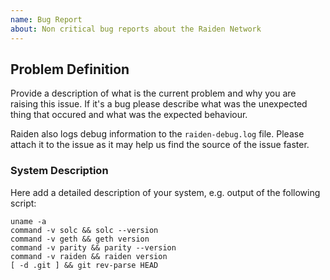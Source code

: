 ```yaml
---
name: Bug Report
about: Non critical bug reports about the Raiden Network
---
```


<!--## Intro

Use this template to report non-critical bugs. For critical bugs, anything that may involve loss or locking of funds, please submit the report to bounty@raiden.network.


## Issue checklist
Read through [Requirements for safe usage](https://raiden-network.readthedocs.io/en/stable/overview_and_guide.html#requirements-for-safe-usage) mentioned in our documentation and make sure your usage follows the requirements.

1. Is your Ethereum node syncing and up to date with the blockchain?
2. Are you using the same Ethereum account with anything other than the Raiden node? Or are you running multiple Raiden nodes with the same Ethereum account?
3. Does your Ethereum account used by Raiden have sufficient ETH?
4. Did you alter or delete the local DB that exists by default at ~/.raiden?
4. Did you stop / restart your raiden node while having open channels and/or pending transfers? if so, please provide further information.
5. Did you stop / restart your Ethereum node while Raiden was running?
6. Did you switch from one Ethereum node to another? example: switching from a local Ethereum node to an Infura one.
7. Is Raiden REST API protected from public access?

-->

## Problem Definition

Provide a description of what is the current problem and why you are raising this issue.
If it's a bug please describe what was the unexpected thing that occured and what was the
expected behaviour.

Raiden also logs debug information to the `raiden-debug.log` file. Please attach it to the
issue as it may help us find the source of the issue faster.

### System Description

Here add a detailed description of your system, e.g. output of the following script:

```
uname -a
command -v solc && solc --version
command -v geth && geth version
command -v parity && parity --version
command -v raiden && raiden version
[ -d .git ] && git rev-parse HEAD
```
